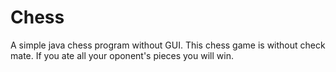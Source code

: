 # Chess
A simple java chess program without GUI. 
This chess game is without check mate.
If you ate all your oponent's pieces you will win.

